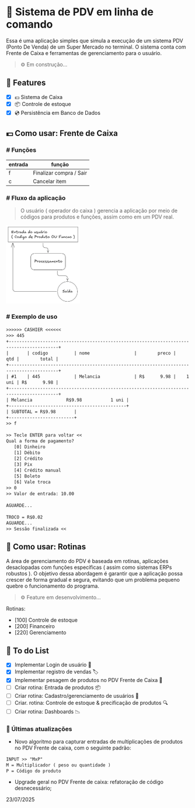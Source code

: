 # 🛒 Sistema de PDV em linha de comando

Essa é uma aplicação simples que simula a execução de um sistema PDV (Ponto De Venda) de um Super Mercado no terminal. O sistema conta com Frente de Caixa e ferramentas de gerenciamento para o usuário.

> ⚙️ Em construção... 

## 📌 Features
- [x] 💵 Sistema de Caixa
- [x] 📦 Controle de estoque 
- [x] 💿 Persistência em Banco de Dados

## 💵 Como usar: Frente de Caixa

### # Funções
| entrada | função                  |
|---------|-------------------------|
| f       | Finalizar compra / Sair |
| c       | Cancelar item           |

### # Fluxo da aplicação

> O usuário ( operador do caixa ) gerencia a aplicação por meio de códigos para produtos e funções, assim como em um PDV real.

<img src="img1.png" width="40%">

### # Exemplo de uso
```
>>>>>> CASHIER <<<<<<
>>> 445
+-----------------------------------------------------------------------------------------+
|       | codigo          | nome                 |        preco |      qtd |        total |
+-----------------------------------------------------------------------------------------+
| #1    | 445             | Melancia             | R$      9.98 |    1 uni | R$      9.98 |
+-----------------------------------------------------------------------------------------+
| Melancia             R$9.98           1 uni |
+---------------------------------------------+
| SUBTOTAL = R$9.98       |
+-------------------------+
>> f

>> Tecle ENTER para voltar <<
Qual a forma de pagamento?
   [0] Dinheiro
   [1] Débito
   [2] Crédito
   [3] Pix
   [4] Crédito manual
   [5] Boleto
   [6] Vale troca
>> 0
>> Valor de entrada: 10.00

AGUARDE...

TROCO = R$0.02
AGUARDE...
>> Sessão finalizada <<
```

## 💼 Como usar: Rotinas
A área de gerenciamento do PDV é baseada em rotinas, aplicações desaclopadas com funções específicas ( assim como sistemas ERPs robustos ). O objetivo dessa abordagem é garantir que a aplicação possa crescer de forma gradual e segura, evitando que um problema pequeno quebre o funcionamento do programa. 

> ⚙️ Feature em desenvolvimento...

Rotinas:
-  [100] Controle de estoque
-  [200] Financeiro
-  [220] Gerenciamento



## 📝 To do List
- [x] Implementar Login de usuário 🔐
- [x] Implementar registro de vendas 🏷️️
- [x] Implementar pesagem de produtos no PDV Frente de Caixa 🧮
- [ ] Criar rotina: Entrada de produtos 📦
- [ ] Criar rotina: Cadastro/gerenciamento de usuários 👥
- [ ] Criar. rotina: Controle de estoque & precificação de produtos 🔍
- [ ] Criar rotina: Dashboards 📉

### 🚀 Últimas atualizações

- Novo algoritmo para capturar entradas de multiplicações de produtos no PDV Frente de caixa, com o seguinte padrão:
```
INPUT >> "MxP"
M = Multiplicador ( peso ou quantidade )
P = Código do produto
```
- Upgrade geral no PDV Frente de caixa: refatoração de código desnecessário;

23/07/2025
